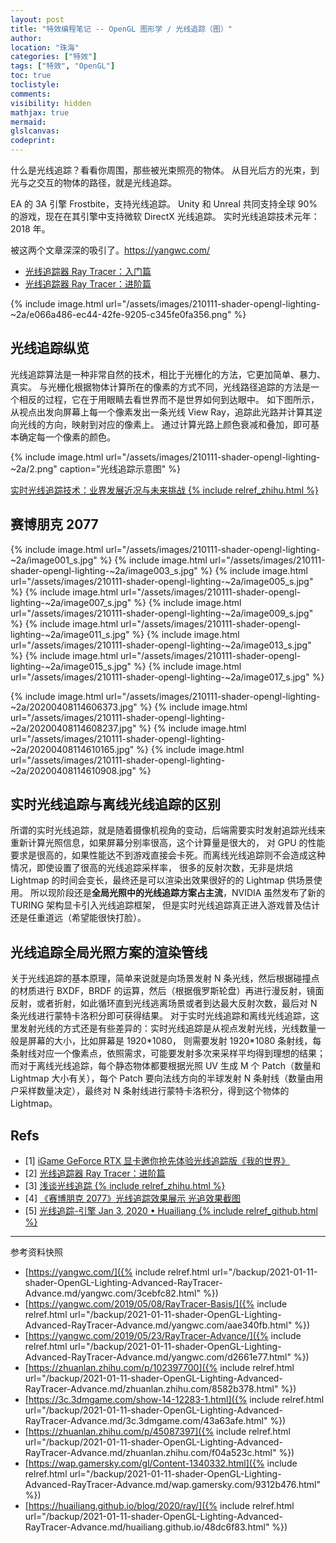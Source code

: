 ```yaml
---
layout: post
title: "特效编程笔记 -- OpenGL 图形学 / 光线追踪（图）"
author:
location: "珠海"
categories: ["特效"]
tags: ["特效", "OpenGL"]
toc: true
toclistyle:
comments:
visibility: hidden
mathjax: true
mermaid:
glslcanvas:
codeprint:
---
```


什么是光线追踪？看看你周围，那些被光束照亮的物体。
从目光后方的光束，到光与之交互的物体的路径，就是光线追踪。

EA 的 3A 引擎 Frostbite，支持光线追踪。
Unity 和 Unreal 共同支持全球 90% 的游戏，现在在其引擎中支持微软 DirectX 光线追踪。
实时光线追踪技术元年：2018 年。

被这两个文章深深的吸引了。https://yangwc.com/
* [光线追踪器 Ray Tracer：入门篇](https://yangwc.com/2019/05/08/RayTracer-Basis/)
* [光线追踪器 Ray Tracer：进阶篇](https://yangwc.com/2019/05/23/RayTracer-Advance/)

{% include image.html url="/assets/images/210111-shader-opengl-lighting-~2a/e066a486-ec44-42fe-9205-c345fe0fa356.png" %}


## 光线追踪纵览

光线追踪算法是一种非常自然的技术，相比于光栅化的方法，它更加简单、暴力、真实。
与光栅化根据物体计算所在的像素的方式不同，光线路径追踪的方法是一个相反的过程，它在于用眼睛去看世界而不是世界如何到达眼中。
如下图所示，从视点出发向屏幕上每一个像素发出一条光线 View Ray，追踪此光路并计算其逆向光线的方向，映射到对应的像素上。
通过计算光路上颜色衰减和叠加，即可基本确定每一个像素的颜色。

{% include image.html url="/assets/images/210111-shader-opengl-lighting-~2a/2.png" caption="光线追踪示意图" %}

[实时光线追踪技术：业界发展近况与未来挑战 {% include relref_zhihu.html %}](https://zhuanlan.zhihu.com/p/102397700)


## 赛博朋克 2077

{% include image.html url="/assets/images/210111-shader-opengl-lighting-~2a/image001_s.jpg" %}
{% include image.html url="/assets/images/210111-shader-opengl-lighting-~2a/image003_s.jpg" %}
{% include image.html url="/assets/images/210111-shader-opengl-lighting-~2a/image005_s.jpg" %}
{% include image.html url="/assets/images/210111-shader-opengl-lighting-~2a/image007_s.jpg" %}
{% include image.html url="/assets/images/210111-shader-opengl-lighting-~2a/image009_s.jpg" %}
{% include image.html url="/assets/images/210111-shader-opengl-lighting-~2a/image011_s.jpg" %}
{% include image.html url="/assets/images/210111-shader-opengl-lighting-~2a/image013_s.jpg" %}
{% include image.html url="/assets/images/210111-shader-opengl-lighting-~2a/image015_s.jpg" %}
{% include image.html url="/assets/images/210111-shader-opengl-lighting-~2a/image017_s.jpg" %}

{% include image.html url="/assets/images/210111-shader-opengl-lighting-~2a/20200408114606373.jpg" %}
{% include image.html url="/assets/images/210111-shader-opengl-lighting-~2a/20200408114608237.jpg" %}
{% include image.html url="/assets/images/210111-shader-opengl-lighting-~2a/20200408114610165.jpg" %}
{% include image.html url="/assets/images/210111-shader-opengl-lighting-~2a/20200408114610908.jpg" %}


## 实时光线追踪与离线光线追踪的区别

所谓的实时光线追踪，就是随着摄像机视角的变动，后端需要实时发射追踪光线来重新计算光照信息，如果屏幕分别率很高，这个计算量是很大的，
对 GPU 的性能要求是很高的，如果性能达不到游戏直接会卡死。而离线光线追踪则不会造成这种情况，即使设置了很高的光线追踪采样率，
很多的反射次数，无非是烘焙 Lightmap 的时间会变长，最终还是可以渲染出效果很好的的 Lightmap 供场景使用。
所以现阶段还是**全局光照中的光线追踪方案占主流**，NVIDIA 虽然发布了新的 TURING 架构显卡引入光线追踪框架，
但是实时光线追踪真正进入游戏普及估计还是任重道远（希望能很快打脸）。


## 光线追踪全局光照方案的渲染管线

关于光线追踪的基本原理，简单来说就是向场景发射 N 条光线，然后根据碰撞点的材质进行 BXDF，BRDF 的运算，然后（根据俄罗斯轮盘）再进行漫反射，镜面反射，或者折射，如此循环直到光线逃离场景或者到达最大反射次数，最后对 N 条光线进行蒙特卡洛积分即可获得结果。
对于实时光线追踪和离线光线追踪，这里发射光线的方式还是有些差异的：实时光线追踪是从视点发射光线，光线数量一般是屏幕的大小，比如屏幕是 1920\*1080， 则需要发射 1920\*1080 条射线，每条射线对应一个像素点，依照需求，可能要发射多次来采样平均得到理想的结果；
而对于离线光线追踪，每个静态物体都要根据光照 UV 生成 M 个 Patch（数量和 Lightmap 大小有关），每个 Patch 要向法线方向的半球发射 N 条射线（数量由用户采样数量决定），最终对 N 条射线进行蒙特卡洛积分，得到这个物体的 Lightmap。


## Refs

- [1] [iGame GeForce RTX 显卡邀你抢先体验光线追踪版《我的世界》](https://3c.3dmgame.com/show-14-12283-1.html)
- [2] [光线追踪器 Ray Tracer：进阶篇](https://yangwc.com/2019/05/23/RayTracer-Advance/)
- [3] [浅谈光线追踪 {% include relref_zhihu.html %}](https://zhuanlan.zhihu.com/p/45087397)
- [4] [《赛博朋克 2077》光线追踪效果展示 光追效果截图](https://wap.gamersky.com/gl/Content-1340332.html)
- [5] [光线追踪-引擎 Jan 3, 2020 • Huailiang {% include relref_github.html %}](https://huailiang.github.io/blog/2020/ray/)

-----

<font class='ref_snapshot'>参考资料快照</font>

- [https://yangwc.com/]({% include relref.html url="/backup/2021-01-11-shader-OpenGL-Lighting-Advanced-RayTracer-Advance.md/yangwc.com/3cebfc82.html" %})
- [https://yangwc.com/2019/05/08/RayTracer-Basis/]({% include relref.html url="/backup/2021-01-11-shader-OpenGL-Lighting-Advanced-RayTracer-Advance.md/yangwc.com/aae340fb.html" %})
- [https://yangwc.com/2019/05/23/RayTracer-Advance/]({% include relref.html url="/backup/2021-01-11-shader-OpenGL-Lighting-Advanced-RayTracer-Advance.md/yangwc.com/d2661e77.html" %})
- [https://zhuanlan.zhihu.com/p/102397700]({% include relref.html url="/backup/2021-01-11-shader-OpenGL-Lighting-Advanced-RayTracer-Advance.md/zhuanlan.zhihu.com/8582b378.html" %})
- [https://3c.3dmgame.com/show-14-12283-1.html]({% include relref.html url="/backup/2021-01-11-shader-OpenGL-Lighting-Advanced-RayTracer-Advance.md/3c.3dmgame.com/43a63afe.html" %})
- [https://zhuanlan.zhihu.com/p/45087397]({% include relref.html url="/backup/2021-01-11-shader-OpenGL-Lighting-Advanced-RayTracer-Advance.md/zhuanlan.zhihu.com/f04a523c.html" %})
- [https://wap.gamersky.com/gl/Content-1340332.html]({% include relref.html url="/backup/2021-01-11-shader-OpenGL-Lighting-Advanced-RayTracer-Advance.md/wap.gamersky.com/9312b476.html" %})
- [https://huailiang.github.io/blog/2020/ray/]({% include relref.html url="/backup/2021-01-11-shader-OpenGL-Lighting-Advanced-RayTracer-Advance.md/huailiang.github.io/48dc6f83.html" %})
